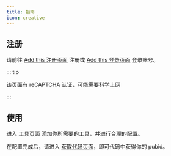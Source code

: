 ```yaml
---
title: 指南
icon: creative
---
```


## 注册

请前往 [Add this 注册页面](https://www.addthis.com/register?next=/dashboard) 注册或 [Add this 登录页面](https://www.addthis.com/login?next=/dashboard) 登录账号。

::: tip

该页面有 reCAPTCHA 认证，可能需要科学上网

:::

## 使用

进入 [工具页面](https://www.addthis.com/dashboard#gallery/) 添加你所需要的工具，并进行合理的配置。

在配置完成后，请进入 [获取代码页面](https://www.addthis.com/dashboard#get-the-code/)，即可代码中获得你的 pubid。
